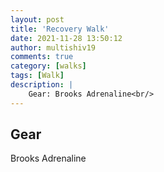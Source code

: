 ```yaml
---
layout: post
title: 'Recovery Walk'
date: 2021-11-28 13:50:12
author: multishiv19
comments: true
category: [walks]
tags: [Walk]
description: |
    Gear: Brooks Adrenaline<br/>
---
```


## Gear
Brooks Adrenaline



<div width='100%' class='strava-embed-placeholder' data-embed-type='activity' data-embed-id='6315340575'></div>
<script src='https://strava-embeds.com/embed.js'></script>
